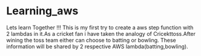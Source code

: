 # Learning_aws
Lets learn Together !!!
This is my first try to create a aws step function with 2 lambdas in it.As a cricket fan i have taken the analogy of Cricekttoss.After wining the toss team either can choose to batting or bowling. These information will be shared by 2 respective AWS lambda(batting,bowling).
